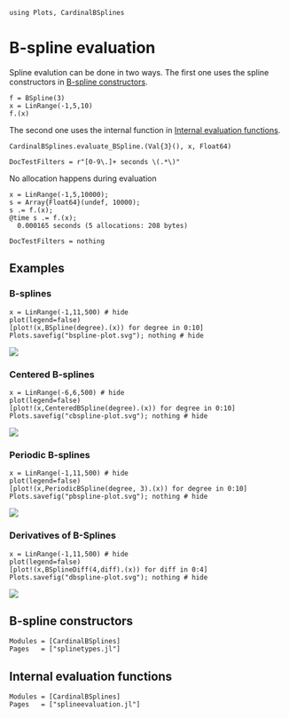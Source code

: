 ```@setup manual
using Plots, CardinalBSplines
```
# B-spline evaluation
Spline evalution can be done in two ways. The first one uses the spline constructors in [B-spline constructors](@ref).

```@example manual
f = BSpline(3)
x = LinRange(-1,5,10)
f.(x)
```

The second one uses the internal function in [Internal evaluation functions](@ref).

```@example manual
CardinalBSplines.evaluate_BSpline.(Val{3}(), x, Float64)
```

```@meta
DocTestFilters = r"[0-9\.]+ seconds \(.*\)"
```

No allocation happens during evaluation
```@jldoctest manual
x = LinRange(-1,5,10000);
s = Array{Float64}(undef, 10000);
s .= f.(x);
@time s .= f.(x);
  0.000165 seconds (5 allocations: 208 bytes)
```
```@meta
DocTestFilters = nothing
```
## Examples
### B-splines
```@example manual
x = LinRange(-1,11,500) # hide
plot(legend=false)
[plot!(x,BSpline(degree).(x)) for degree in 0:10]
Plots.savefig("bspline-plot.svg"); nothing # hide
```
![](bspline-plot.svg)
### Centered B-splines
```@example manual
x = LinRange(-6,6,500) # hide
plot(legend=false)
[plot!(x,CenteredBSpline(degree).(x)) for degree in 0:10]
Plots.savefig("cbspline-plot.svg"); nothing # hide
```
![](cbspline-plot.svg)
### Periodic B-splines
```@example manual
x = LinRange(-1,11,500) # hide
plot(legend=false)
[plot!(x,PeriodicBSpline(degree, 3).(x)) for degree in 0:10]
Plots.savefig("pbspline-plot.svg"); nothing # hide
```
![](pbspline-plot.svg)


### Derivatives of B-Splines
```@example manual
x = LinRange(-1,11,500) # hide
plot(legend=false)
[plot!(x,BSplineDiff(4,diff).(x)) for diff in 0:4]
Plots.savefig("dbspline-plot.svg"); nothing # hide
```
![](dbspline-plot.svg)




## B-spline constructors
```@autodocs
Modules = [CardinalBSplines]
Pages   = ["splinetypes.jl"]
```

## Internal evaluation functions
```@autodocs
Modules = [CardinalBSplines]
Pages   = ["splineevaluation.jl"]
```
